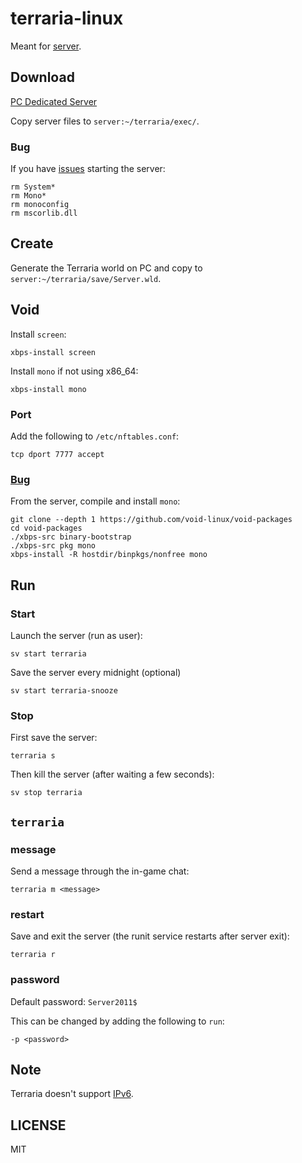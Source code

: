 # terraria-linux

Meant for [server](https://gitlab.com/camj/server).

## Download

[PC Dedicated Server](https://terraria.org/)

Copy server files to `server:~/terraria/exec/`.

### Bug

If you have [issues](https://terraria.fandom.com/wiki/Server#Troubleshooting) starting the server:

```
rm System*
rm Mono*
rm monoconfig
rm mscorlib.dll
```

## Create

Generate the Terraria world on PC and copy to `server:~/terraria/save/Server.wld`.

## Void

Install `screen`:

```
xbps-install screen
```

Install `mono` if not using x86_64:

```
xbps-install mono
```

### Port

Add the following to `/etc/nftables.conf`:

```
tcp dport 7777 accept
```

### [Bug](https://github.com/void-linux/void-packages/issues/46881)

From the server, compile and install `mono`:

```
git clone --depth 1 https://github.com/void-linux/void-packages
cd void-packages
./xbps-src binary-bootstrap
./xbps-src pkg mono
xbps-install -R hostdir/binpkgs/nonfree mono
```

## Run

### Start

Launch the server (run as user):

```
sv start terraria
```

Save the server every midnight (optional)

```
sv start terraria-snooze
```

### Stop

First save the server:

```
terraria s
```

Then kill the server (after waiting a few seconds):

```
sv stop terraria
```

## `terraria`

### message

Send a message through the in-game chat:

```
terraria m <message>
```

### restart

Save and exit the server (the runit service restarts after server exit):

```
terraria r
```

### password

Default password: `Server2011$`

This can be changed by adding the following to `run`:

```
-p <password>
```

## Note

Terraria doesn't support
[IPv6](https://forums.terraria.org/index.php?threads/ipv6-support.104448/post-2805121).

## LICENSE

MIT
